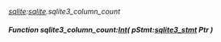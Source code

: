 _[sqlite](../../modules/sqlite/sqlite-module.md):[sqlite](../../modules/sqlite/sqlite-module.md).sqlite3\_column\_count_
##### Function sqlite3\_column\_count:[Int](../../modules/wonkey/wonkey-types-int.md)( pStmt:[sqlite3_stmt](../../modules/sqlite/sqlite-sqlite3_stmt.md) Ptr )
